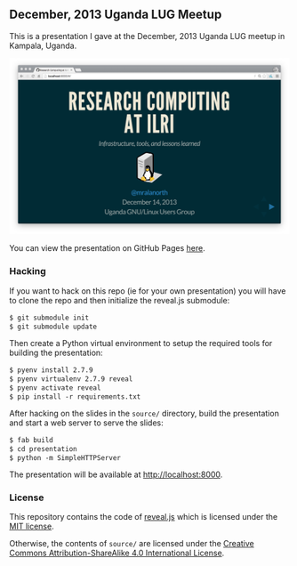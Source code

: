 ## December, 2013 Uganda LUG Meetup
This is a presentation I gave at the December, 2013 Uganda LUG meetup in Kampala, Uganda.

![Screenshot](/screenshot@2x.png?raw=true "Screenshot")

You can view the presentation on GitHub Pages [here](https://alanorth.github.io/uganda-lug-dec-2013).

### Hacking
If you want to hack on this repo (ie for your own presentation) you will have to clone the repo and then initialize the reveal.js submodule:

    $ git submodule init
    $ git submodule update

Then create a Python virtual environment to setup the required tools for building the presentation:

    $ pyenv install 2.7.9
    $ pyenv virtualenv 2.7.9 reveal
    $ pyenv activate reveal
    $ pip install -r requirements.txt

After hacking on the slides in the `source/` directory, build the presentation and start a web server to serve the slides:

    $ fab build
    $ cd presentation
    $ python -m SimpleHTTPServer

The presentation will be available at [http://localhost:8000](http://localhost:8000).

### License
This repository contains the code of [reveal.js](https://github.com/hakimel/reveal.js) which is licensed under the [MIT license](https://github.com/hakimel/reveal.js/blob/master/LICENSE).

Otherwise, the contents of `source/` are licensed under the [Creative Commons Attribution-ShareAlike 4.0 International License](http://creativecommons.org/licenses/by-sa/4.0/).
